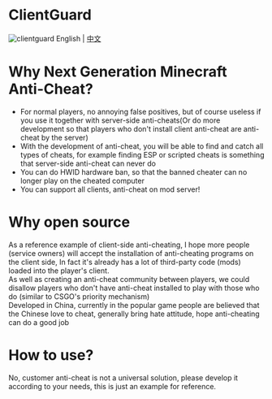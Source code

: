 # ClientGuard
![clientguard](https://user-images.githubusercontent.com/36127740/188037484-2e04fea4-e609-471c-9733-0bd4861f6865.png)
English | [中文](https://github.com/Dmitri233/ClientGuard/blob/main/README_CN.md)
# Why Next Generation Minecraft Anti-Cheat?
* For normal players, no annoying false positives, but of course useless if you use it together with server-side anti-cheats(Or do more development so that players who don't install client anti-cheat are anti-cheat by the server)
* With the development of anti-cheat, you will be able to find and catch all types of cheats, for example finding ESP or scripted cheats is something that server-side anti-cheat can never do
* You can do HWID hardware ban, so that the banned cheater can no longer play on the cheated computer
* You can support all clients, anti-cheat on mod server!
# Why open source
As a reference example of client-side anti-cheating, I hope more people (service owners) will accept the installation of anti-cheating programs on the client side, In fact it's already has a lot of third-party code (mods) loaded into the player's client.  
As well as creating an anti-cheat community between players, we could disallow players who don't have anti-cheat installed to play with those who do (similar to CSGO's priority mechanism)  
Developed in China, currently in the popular game people are believed that the Chinese love to cheat, generally bring hate attitude, hope anti-cheating can do a good job
# How to use?
No, customer anti-cheat is not a universal solution, please develop it according to your needs, this is just an example for reference.
